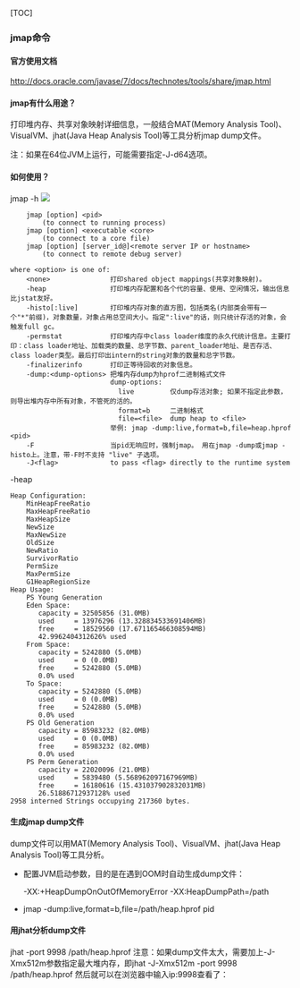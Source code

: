 [TOC]

### jmap命令

#### 官方使用文档

http://docs.oracle.com/javase/7/docs/technotes/tools/share/jmap.html

#### jmap有什么用途？
打印堆内存、共享对象映射详细信息，一般结合MAT(Memory Analysis Tool)、VisualVM、jhat(Java Heap Analysis Tool)等工具分析jmap dump文件。

注：如果在64位JVM上运行，可能需要指定-J-d64选项。

#### 如何使用？

jmap -h
![](https://raw.githubusercontent.com/tinyivc/tinyivc.github.io/master/img/jmap-help.jpg)

```shell
    jmap [option] <pid>
        (to connect to running process)
    jmap [option] <executable <core>
        (to connect to a core file)
    jmap [option] [server_id@]<remote server IP or hostname>
        (to connect to remote debug server)

where <option> is one of:
    <none>               打印shared object mappings(共享对象映射)。
    -heap                打印堆内存配置和各个代的容量、使用、空闲情况，输出信息比jstat友好。
    -histo[:live]        打印堆内存对象的直方图，包括类名(内部类会带有一个"*"前缀)，对象数量，对象占用总空间大小。指定":live"的话，则只统计存活的对象，会触发full gc。
    -permstat            打印堆内存中class loader维度的永久代统计信息。主要打印：class loader地址、加载类的数量、总字节数、parent_loader地址、是否存活、class loader类型。最后打印出intern的string对象的数量和总字节数。
    -finalizerinfo       打印正等待回收的对象信息。
    -dump:<dump-options> 把堆内存dump为hprof二进制格式文件
                         dump-options:
                           live         仅dump存活对象; 如果不指定此参数，则导出堆内存中所有对象，不管死的活的。
                           format=b     二进制格式
                           file=<file>  dump heap to <file>
                         举例: jmap -dump:live,format=b,file=heap.hprof <pid>
    -F                   当pid无响应时，强制jmap。 用在jmap -dump或jmap -histo上。注意，带-F时不支持 "live" 子选项。
    -J<flag>             to pass <flag> directly to the runtime system
```

-heap
```
Heap Configuration:
    MinHeapFreeRatio
    MaxHeapFreeRatio
    MaxHeapSize
    NewSize
    MaxNewSize
    OldSize
    NewRatio
    SurvivorRatio
    PermSize
    MaxPermSize
    G1HeapRegionSize
Heap Usage:
    PS Young Generation
    Eden Space:
       capacity = 32505856 (31.0MB)
       used     = 13976296 (13.328834533691406MB)
       free     = 18529560 (17.671165466308594MB)
       42.9962404312626% used
    From Space:
       capacity = 5242880 (5.0MB)
       used     = 0 (0.0MB)
       free     = 5242880 (5.0MB)
       0.0% used
    To Space:
       capacity = 5242880 (5.0MB)
       used     = 0 (0.0MB)
       free     = 5242880 (5.0MB)
       0.0% used
    PS Old Generation
       capacity = 85983232 (82.0MB)
       used     = 0 (0.0MB)
       free     = 85983232 (82.0MB)
       0.0% used
    PS Perm Generation
       capacity = 22020096 (21.0MB)
       used     = 5839480 (5.568962097167969MB)
       free     = 16180616 (15.431037902832031MB)
       26.51886712937128% used
2958 interned Strings occupying 217360 bytes.
```
#### 生成jmap dump文件

dump文件可以用MAT(Memory Analysis Tool)、VisualVM、jhat(Java Heap Analysis Tool)等工具分析。

- 配置JVM启动参数，目的是在遇到OOM时自动生成dump文件：

  -XX:+HeapDumpOnOutOfMemoryError -XX:HeapDumpPath=/path


- jmap -dump:live,format=b,file=/path/heap.hprof pid


#### 用jhat分析dump文件

jhat -port 9998 /path/heap.hprof
注意：如果dump文件太大，需要加上-J-Xmx512m参数指定最大堆内存，即jhat -J-Xmx512m -port 9998 /path/heap.hprof
然后就可以在浏览器中输入ip:9998查看了：

